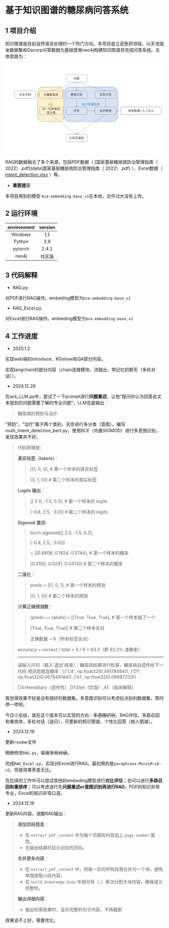 # 基于知识图谱的糖尿病问答系统

## 1 项目介绍

知识图谱是目前自然语言处理的一个热门方向。本项目是立足医药领域，以天池瑞金数据集和Dacorp问答数据为基础使用neo4j构建知识图谱并完成问答系统。主体思路为：

![version2](img/version2.jpg)

RAG的数据融合了多个来源，包括PDF数据（ [国家基层糖尿病防治管理指南（ 2022）.pdf](data\国家基层糖尿病防治管理指南（ 2022）.pdf) ）、Excel数据（ [intent_detection.xlsx](data\intent_detection.xlsx) ）等。





- **重要提示**

本项目用到的模型 `bce-embedding-base_v1`在本地，文件过大没有上传。

## 2 运行环境

| environment | version |
| :---------: | :-----: |
|   Windows   |   11    |
|   Python    |   3.9   |
|   pytorch   |  2.4.1  |
|    neo4j    | 社区版  |

 

## 3 代码解释

- RAG.py

对PDF进行RAG操作。embeding模型为`bce-embedding-base_v1`

-  RAG_Excel.py

对Excel进行RAG操作。embeding模型为`bce-embedding-base_v1`





## 4 工作进度

- 2025.1.2

实现web端的introduce、KGshow和QA部分内容。

实现langchain的部分内容（chain连接模块，流输出，带记忆的聊天（多轮对话））。

- 2024.12.28

在ack_LLM.py中，尝试了一下prompt进行**问题重述**，让他“提问你认为回答此文本提到的问题需要了解的专业问题”，LLM总是输出：

> 糖尿病的预防与治疗

“预防”，“治疗”属于两个类别，无奈进行多分类（意图）。编写multi_intent_detection_bert.py，使用BCE（内置SIGMOD）进行多意图识别，发现效果并不好。

> 代码原理是:
>
> **真实标签（labels）**：
>
> > [[1, 0, 0],  # 第一个样本的真实标签 
> >
> > [0, 1, 0]]  # 第二个样本的真实标签
>
> **Logits 输出**：
>
> > [[ 2.0, -1.5,  0.3],  # 第一个样本的 logits 
> >
> > [-0.8,  2.5, -3.0]]  # 第二个样本的 logits
>
> **Sigmoid 激活:**
>
> > torch.sigmoid([[ 2.0, -1.5,  0.3],               
> >
> > [-0.8,  2.5, -3.0]])
> >
> >  = [[0.8808, 0.1824, 0.5744], # 第一个样本的概率  
> >
> >  [0.3100, 0.9241, 0.0474]]  # 第二个样本的概率
>
>  **二值化：**
>
> > preds = [[1, 0, 1],  # 第一个样本的预测        
> >
> >  [0, 1, 0]]  # 第二个样本的预测
>
> **计算正确预测数**：
>
> > (preds == labels) = [[True, True, True],   # 第一个样本错了一个                     
> >
> > [True, True, True]]  # 第二个样本全对
> >
> >  正确数量 = 6（所有标签全对）
>
> accuracy = correct / total = 5 / 6 = 83.3（即 83.3% 准确率）
>
> ****

> 请输入问句（输入'退出'结束）：糖尿病如果进行检查，糖尿病会遗传给下一代吗
> 	预测意图及概率：[('C4', np.float32(0.49178484)), ('D1', np.float32(0.067849144)), ('A1', np.float32(0.06687233))
>
> C4:Hereditary（遗传性）,D1:Diet（饮食）,A1:（临床解释）

我觉得效果不好是没有很好的数据集。多意图识别可以考虑拉点别的数据集，暂时停一停把。

今日小总结，我在这个版本可以实现的方向：~~多意图识别~~，RAG评估，多路召回和重排序，多轮对话（追问），可更新的知识图谱，个性化回答（病人图谱）。

- 2024.12.19

更新`readme`文件

稍微修改`RAG.py`，~~实现多轮对话~~。

完成`RAG_Excel.py`，实现对Excel进行RAG。最初用的是`paraphrase-MiniLM-L6-v2`，但是效果奇差无比。

在后续的工作中可以尝试其他的embeding模型进行**对比评估**；也可以进行**多路召回和重排序**；可以考虑进行先**问题重述or意图识别再进行RAG**，PDF的知识非常专业，Excel的知识非常口语。

- 2024.12.16

更新RAG内容，调整RAG输出：

> **添加页码信息**：
>
> - 在 `extract_pdf_content` 中为每个页面的内容加上 `page_number` 属性。
> - 在输出结果时显示对应的页码。
>
> **合并更多内容**：
>
> - 在 `extract_pdf_content` 中，将每一页的所有段落合并为一个块，避免单独提取小段内容。
> - 在 `build_knowledge_base` 中按句号（`。`）再次分割大块内容，确保语义完整性。
>
> **输出详细内容**：
>
> - 输出检索结果时，显示完整的句子内容，不再截断

效果谈不上好，需要优化。

